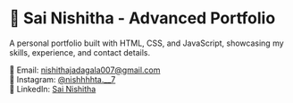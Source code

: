 # 💼 Sai Nishitha - Advanced Portfolio

A personal portfolio built with HTML, CSS, and JavaScript, showcasing my skills, experience, and contact details.


📧 Email: nishithajadagala007@gmail.com  
📸 Instagram: [@nishhhhta.__7](https://instagram.com/nishhhhta.__7)  
💼 LinkedIn: [Sai Nishitha](https://www.linkedin.com/in/sai-nishitha-4688a4276)  
